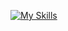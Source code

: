 [![My Skills](https://skillicons.dev/icons?i=html,css,javascript,figma,python,c,cpp,r,matlab,bash,mysql,streamlit)](https://skillicons.dev)

